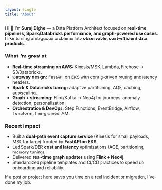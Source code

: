 ```yaml
---
layout: single
title: "About"
---
```


Hi 👋 I’m **Suraj Dighe** — a Data Platform Architect focused on **real‑time pipelines, Spark/Databricks performance, and graph‑powered use cases**. I like turning ambiguous problems into **observable, cost‑efficient data products**.

### What I’m great at
- **Real‑time streaming on AWS:** Kinesis/MSK, Lambda, Firehose → S3/Databricks.  
- **Gateway design:** FastAPI on EKS with config‑driven routing and latency headers.  
- **Spark & Databricks tuning:** adaptive partitioning, AQE, caching, autoscaling.  
- **Graph + streaming:** Flink/Kafka → Neo4j for journeys, anomaly detection, personalization.  
- **Orchestration & DevOps:** Step Functions, EventBridge, Airflow, Terraform, fine‑grained IAM.

### Recent impact
- Built a **dual‑path event capture service** (Kinesis for small payloads, MSK for large) fronted by **FastAPI on EKS**.  
- Led Spark/DBR **cost and latency** optimizations (AQE, partitioning, memory tuning).  
- Delivered **real‑time graph updates** using **Flink + Neo4j**.  
- Standardized pipeline templates and CI/CD practices to speed up onboarding and reliability.

If a post or project here saves you time on a real incident or migration, I’ve done my job.
